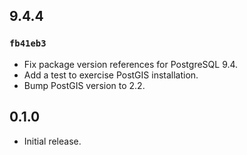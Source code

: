 ## 9.4.4

### `fb41eb3`

- Fix package version references for PostgreSQL 9.4.
- Add a test to exercise PostGIS installation.
- Bump PostGIS version to 2.2.

## 0.1.0

- Initial release.

